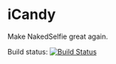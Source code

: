 # iCandy
Make NakedSelfie great again.

Build status: [![Build Status](https://travis-ci.org/vladimir-tikhonov/iCandy.svg?branch=master)](https://travis-ci.org/vladimir-tikhonov/iCandy)
